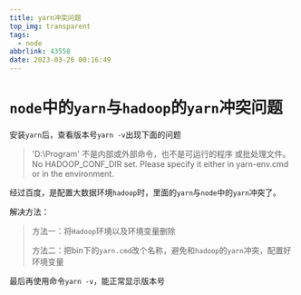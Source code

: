 ```yaml
---
title: yarn冲突问题
top_img: transparent
tags:
  - node
abbrlink: 43558
date: 2023-03-26 00:16:49
---
```


# `node`中的`yarn`与`hadoop`的`yarn`冲突问题

安装`yarn`后，查看版本号`yarn -v`出现下面的问题

>'D:\Program' 不是内部或外部命令，也不是可运行的程序
>或批处理文件。
>No HADOOP_CONF_DIR set.
>Please specify it either in yarn-env.cmd or in the environment.

经过百度，是配置大数据环境`hadoop`时，里面的`yarn`与`node`中的`yarn`冲突了。

解决方法：

> 方法一：将`Hadoop`环境以及环境变量删除
>
> 方法二：把bin下的`yarn.cmd`改个名称，避免和`hadoop`的`yarn`冲突，配置好环境变量

最后再使用命令`yarn -v`，能正常显示版本号


